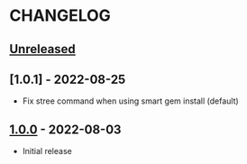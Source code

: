 # CHANGELOG

## [Unreleased]

## [1.0.1] - 2022-08-25

- Fix stree command when using smart gem install (default)

## [1.0.0] - 2022-08-03

- Initial release

[Unreleased]: https://github.com/planningcenter/balto-syntax_tree/compare/v1.0.0..main
[1.0.0]: https://github.com/planningcenter/balto-syntax_tree/compare/d575c7d..v1.0.0

